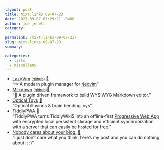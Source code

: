 ```yaml
---
layout: post
title: mixt.links 09-07-23
date: 2023-09-07 07:29:21 -0400
author: joe jenett
category:
  - 
permalink: /mixt-links-09-07-23/
slug: mixt-links-09-07-23
summary: 

categories:
  - lists
  - miscellany
---
```

<ul class="links">
	<li><a title="LazyVim" href="https://www.lazyvim.org/">LazyVim</a> <small>(<a href="https://github.com/folke/lazy.nvim">github</a>)</small> <a href="https://pinboard.in/u:richie5um">📌</a><br>“💤 A modern plugin manager for <a title="Neovim" href="https://neovim.io/">Neovim</a>”</li>
	<li><a title="Milkdown" href="https://milkdown.dev/">Milkdown</a> <small>(<a href="https://github.com/Milkdown/milkdown">github</a>)</small><a href="https://pinboard.in/u:payne">📌</a><br>“🍼 A plugin driven framework to build WYSIWYG Markdown editor.”</li>
	<li><a title="Optical Toys" href="https://optical.toys/">Optical Toys</a> <a href="https://pinboard.in/u:pyetro">📌</a><br>“Optical illusions &amp; brain bending toys”</li>
	<li><a title="TiddlyPWA — TiddlyWiki Storage &amp; Sync Solution" href="https://tiddly.packett.cool/">TiddlyPWA</a> <a href="https://pinboard.in/u:roger">📌</a><br>“TiddlyPWA turns TiddlyWiki5 into an offline-first <a href="https://web.dev/learn/pwa/progressive-web-apps/">Progressive Web App</a> with encrypted local persistent storage and efficient synchronization with a server that can easily be hosted for free.”</li>
	<li><a title="Nobody cares about your blog." href="https://www.alexmolas.com/2023/07/15/nobody-cares-about-your-blog.html">Nobody cares about your blog.</a> <a href="https://pinboard.in/u:raygrasso">📌</a><br>“I just don’t care what you think, here’s my post and you can do nothing about it :)”</li>
</ul>
<a style="display:none;" href="https://brid.gy/publish/mastodon"><small>(cross-posted to mastodon)</small></a>